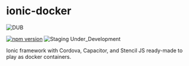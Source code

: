 # ionic-docker  
![DUB](https://img.shields.io/dub/l/vibe-d.svg)


[![npm version](https://badge.fury.io/js/ionic.svg)](https://badge.fury.io/js/ionic)
![Staging Under_Development](https://img.shields.io/badge/Staging-Under_Development-blue.svg)

Ionic framework with Cordova, Capacitor, and Stencil JS ready-made to play as docker containers.   
